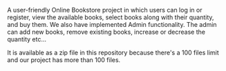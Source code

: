 A user-friendly Online Bookstore project in which users can log in or register, view the available books, 
select books along with their quantity, and buy them. We also have implemented Admin functionality. The admin can add new
books, remove existing books, increase or decrease the quantity etc...

It is available as a zip file in this repository because there's a 100 files limit and our project has more than 100 files.
